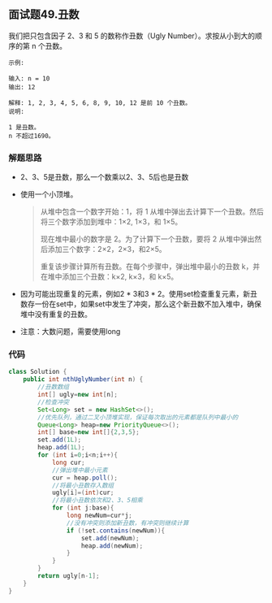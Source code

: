 ## 面试题49.丑数

我们把只包含因子 2、3 和 5 的数称作丑数（Ugly Number）。求按从小到大的顺序的第 n 个丑数。

```
示例:

输入: n = 10
输出: 12

解释: 1, 2, 3, 4, 5, 6, 8, 9, 10, 12 是前 10 个丑数。
说明:  

1 是丑数。
n 不超过1690。
```



### 解题思路

- 2、3、5是丑数，那么一个数乘以2、3、5后也是丑数

- 使用一个小顶堆。

  > 从堆中包含一个数字开始：1，将 1 从堆中弹出去计算下一个丑数。然后将三个数字添加到堆中：1×2, 1×3，和 1×5。
  >
  > 现在堆中最小的数字是 2。为了计算下一个丑数，要将 2 从堆中弹出然后添加三个数字：2×2，2×3，和2×5。
  >
  > 重复该步骤计算所有丑数。在每个步骤中，弹出堆中最小的丑数 k，并在堆中添加三个丑数：k×2, k×3，和 k×5。

- 因为可能出现重复的元素，例如2 * 3和3 * 2。使用set检查重复元素，新丑数存一份在set中，如果set中发生了冲突，那么这个新丑数不加入堆中，确保堆中没有重复的丑数。
- 注意：大数问题，需要使用long



### 代码

```java
class Solution {
    public int nthUglyNumber(int n) {
        //丑数数组
        int[] ugly=new int[n];
        //检查冲突
        Set<Long> set = new HashSet<>();
        //优先队列，通过二叉小顶堆实现，保证每次取出的元素都是队列中最小的
        Queue<Long> heap=new PriorityQueue<>();
        int[] base=new int[]{2,3,5};
        set.add(1L);
        heap.add(1L);
        for (int i=0;i<n;i++){
            long cur;
            //弹出堆中最小元素
            cur = heap.poll();
            //将最小丑数存入数组
            ugly[i]=(int)cur;
            //将最小丑数依次和2、3、5相乘
            for (int j:base){
                long newNum=cur*j;
                //没有冲突则添加新丑数，有冲突则继续计算
                if (!set.contains(newNum)){
                    set.add(newNum);
                    heap.add(newNum);
                }
            }
        }
        return ugly[n-1];
    }
}
```

